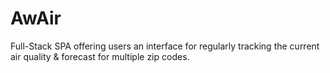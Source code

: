 # AwAir

Full-Stack SPA offering users an interface for regularly tracking the current air quality & forecast for multiple zip codes.
